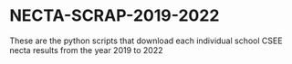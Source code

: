 # NECTA-SCRAP-2019-2022
These are the python scripts that download each  individual school CSEE necta results from the year 2019 to 2022
